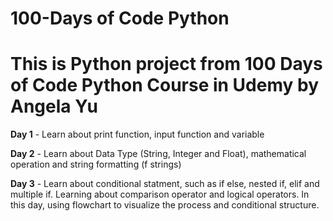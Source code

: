 # 100-Days of Code Python
# This is Python project from 100 Days of Code Python Course in Udemy by Angela Yu

**Day 1** - Learn about print function, input function and variable 

**Day 2** - Learn about Data Type (String, Integer and Float), mathematical operation and string formatting (f strings)

**Day 3** - Learn about conditional statment, such as if else, nested if, elif and multiple if. Learning about comparison operator and logical operators. In this day, using flowchart to visualize the process and conditional structure.
